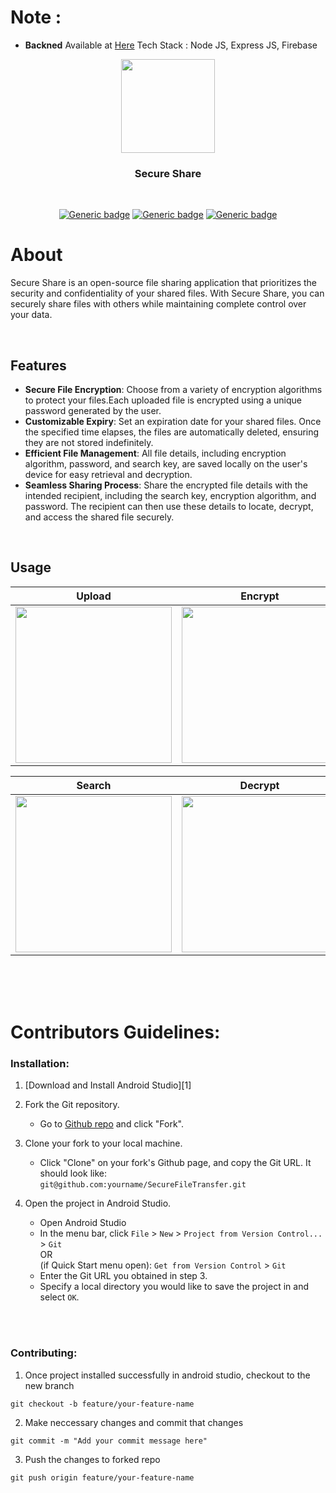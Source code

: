 # Note :
- <b>Backned</b> Available at [Here](https://github.com/arinmodi/SecureShareBackend) Tech Stack : Node JS, Express JS, Firebase

<p align="center">
  <img src="https://github.com/arinmodi/SecureFileTransfer/assets/61725413/2b525ed3-8192-4c21-a633-0dccffbc7d94" width=150>
</p>

<h3 align="center">
  <b> Secure Share </b>
</h3>

<br>

<div align="center">
  
[![Generic badge](https://img.shields.io/badge/Platform-Android-blue.svg)](https://github.com/arinmodi/SecureFileTransfer)
[![Generic badge](https://img.shields.io/badge/minSdkVersion-26-blue.svg)](https://github.com/arinmodi/SecureFileTransfer)
[![Generic badge](https://img.shields.io/badge/Download-Google_Play-blue.svg)](https://play.google.com/store/apps/details?id=com.genz.secure_share)
  
</div>

# About

Secure Share is an open-source file sharing application that prioritizes the security and confidentiality of your shared files. 
With Secure Share, you can securely share files with others while maintaining complete control over your data.

<br>

## Features
- <b>Secure File Encryption</b>: Choose from a variety of encryption algorithms to protect your files.Each uploaded file is encrypted using a unique password generated by the user.
- <b>Customizable Expiry</b>: Set an expiration date for your shared files. Once the specified time elapses, the files are automatically deleted, ensuring they are not stored indefinitely.
- <b>Efficient File Management</b>: All file details, including encryption algorithm, password, and search key, are saved locally on the user's device for easy retrieval and decryption.
- <b>Seamless Sharing Process</b>: Share the encrypted file details with the intended recipient, including the search key, encryption algorithm, and password. The recipient can then use these details to locate, decrypt, and access the shared file securely.

<br>

## Usage

Upload               |  Encrypt               | Share              
:-------------------------:|:-------------------------:|:-------------------------:
|<img src="https://github.com/arinmodi/SecureFileTransfer/assets/61725413/c981581d-573d-4458-903c-18b985bdce2b" width = 250/>|<img src="https://github.com/arinmodi/SecureFileTransfer/assets/61725413/095387c2-cbd9-4ac3-9151-dc13b07f8d1a" width = 250/>|<img src="https://github.com/arinmodi/SecureFileTransfer/assets/61725413/22ee64f2-af0c-4826-b335-72f670348814" width = 250/>|

Search               |  Decrypt     
:-------------------------:|:-------------------------:
|<img src="https://github.com/arinmodi/SecureFileTransfer/assets/61725413/88274f7f-70ba-406a-9272-01b879e30302" width = 250/>|<img src="https://github.com/arinmodi/SecureFileTransfer/assets/61725413/98a8bb21-a919-4636-9864-96fb79626da5" width = 250/>|

<br>

<br>
<br>

# Contributors Guidelines:

### Installation:

1. [Download and Install Android Studio][1]

2. Fork the Git repository.
    - Go to [Github repo](https://github.com/arinmodi/SecureFileTransfer) and click "Fork".

3. Clone your fork to your local machine.
    - Click "Clone" on your fork's Github page, and copy the Git URL. It should look like:<br>`git@github.com:yourname/SecureFileTransfer.git`

4. Open the project in Android Studio.
    - Open Android Studio
    - In the menu bar, click `File` > `New` > `Project from Version Control...` > `Git`<br>
    OR<br>
    (if Quick Start menu open): `Get from Version Control` > `Git`
    - Enter the Git URL you obtained in step 3.
    - Specify a local directory you would like to save the project in and select `OK`.

<br><br>

### Contributing:

1. Once project installed successfully in android studio, checkout to the new branch
```
git checkout -b feature/your-feature-name
```
 
 2. Make neccessary changes and commit that changes
```
git commit -m "Add your commit message here"
```
 
 3. Push the changes to forked repo
```
git push origin feature/your-feature-name
```

